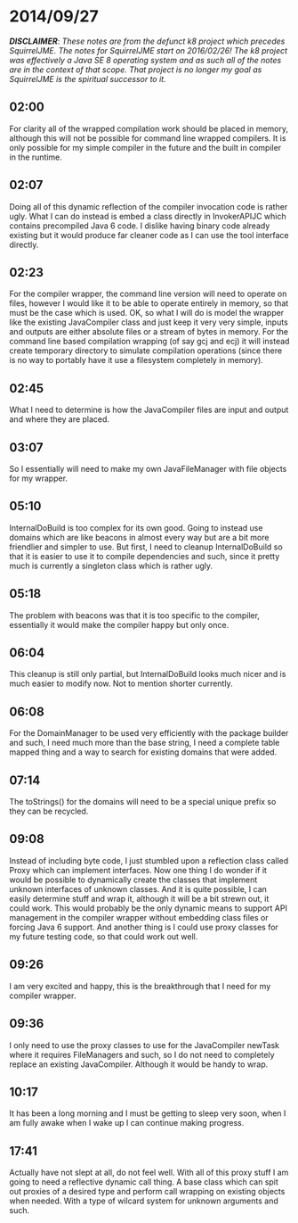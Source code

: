 # 2014/09/27

***DISCLAIMER***: _These notes are from the defunct k8 project which_
_precedes SquirrelJME. The notes for SquirrelJME start on 2016/02/26!_
_The k8 project was effectively a Java SE 8 operating system and as such_
_all of the notes are in the context of that scope. That project is no_
_longer my goal as SquirrelJME is the spiritual successor to it._

## 02:00

For clarity all of the wrapped compilation work should be placed in memory,
although this will not be possible for command line wrapped compilers. It is
only possible for my simple compiler in the future and the built in compiler
in the runtime.

## 02:07

Doing all of this dynamic reflection of the compiler invocation code is rather
ugly. What I can do instead is embed a class directly in InvokerAPIJC which
contains precompiled Java 6 code. I dislike having binary code already
existing but it would produce far cleaner code as I can use the tool interface
directly.

## 02:23

For the compiler wrapper, the command line version will need to operate on
files, however I would like it to be able to operate entirely in memory, so
that must be the case which is used. OK, so what I will do is model the
wrapper like the existing JavaCompiler class and just keep it very very
simple, inputs and outputs are either absolute files or a stream of bytes in
memory. For the command line based compilation wrapping (of say gcj and ecj)
it will instead create temporary directory to simulate compilation operations
(since there is no way to portably have it use a filesystem completely in
memory).

## 02:45

What I need to determine is how the JavaCompiler files are input and output
and where they are placed.

## 03:07

So I essentially will need to make my own JavaFileManager with file objects
for my wrapper.

## 05:10

InternalDoBuild is too complex for its own good. Going to instead use domains
which are like beacons in almost every way but are a bit more friendlier and
simpler to use. But first, I need to cleanup InternalDoBuild so that it is
easier to use it to compile dependencies and such, since it pretty much is
currently a singleton class which is rather ugly.

## 05:18

The problem with beacons was that it is too specific to the compiler,
essentially it would make the compiler happy but only once.

## 06:04

This cleanup is still only partial, but InternalDoBuild looks much nicer and
is much easier to modify now. Not to mention shorter currently.

## 06:08

For the DomainManager to be used very efficiently with the package builder and
such, I need much more than the base string, I need a complete table mapped
thing and a way to search for existing domains that were added.

## 07:14

The toStrings() for the domains will need to be a special unique prefix so
they can be recycled.

## 09:08

Instead of including byte code, I just stumbled upon a reflection class called
Proxy which can implement interfaces. Now one thing I do wonder if it would be
possible to dynamically create the classes that implement unknown interfaces
of unknown classes. And it is quite possible, I can easily determine stuff and
wrap it, although it will be a bit strewn out, it could work. This would
probably be the only dynamic means to support API management in the compiler
wrapper without embedding class files or forcing Java 6 support. And another
thing is I could use proxy classes for my future testing code, so that could
work out well.

## 09:26

I am very excited and happy, this is the breakthrough that I need for my
compiler wrapper.

## 09:36

I only need to use the proxy classes to use for the JavaCompiler newTask where
it requires FileManagers and such, so I do not need to completely replace an
existing JavaCompiler. Although it would be handy to wrap.

## 10:17

It has been a long morning and I must be getting to sleep very soon, when I am
fully awake when I wake up I can continue making progress.

## 17:41

Actually have not slept at all, do not feel well. With all of this proxy stuff
I am going to need a reflective dynamic call thing. A base class which can
spit out proxies of a desired type and perform call wrapping on existing
objects when needed. With a type of wilcard system for unknown arguments and
such.

